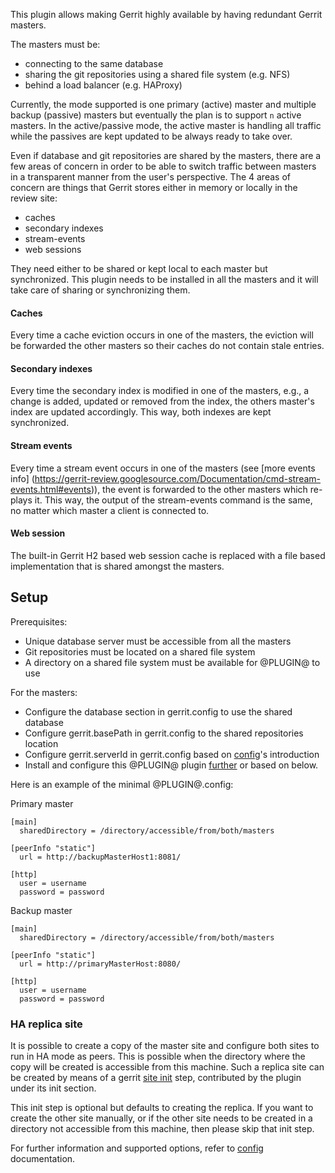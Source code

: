 
This plugin allows making Gerrit highly available by having redundant Gerrit
masters.

The masters must be:

* connecting to the same database
* sharing the git repositories using a shared file system (e.g. NFS)
* behind a load balancer (e.g. HAProxy)

Currently, the mode supported is one primary (active) master and multiple backup
(passive) masters but eventually the plan is to support `n` active masters. In
the active/passive mode, the active master is handling all traffic while the
passives are kept updated to be always ready to take over.

Even if database and git repositories are shared by the masters, there are a few
areas of concern in order to be able to switch traffic between masters in a
transparent manner from the user's perspective. The 4 areas of concern are
things that Gerrit stores either in memory or locally in the review site:

* caches
* secondary indexes
* stream-events
* web sessions

They need either to be shared or kept local to each master but synchronized.
This plugin needs to be installed in all the masters and it will take care of sharing
or synchronizing them.

#### Caches
Every time a cache eviction occurs in one of the masters, the eviction will be
forwarded the other masters so their caches do not contain stale entries.

#### Secondary indexes
Every time the secondary index is modified in one of the masters, e.g., a change
is added, updated or removed from the index, the others master's index are
updated accordingly. This way, both indexes are kept synchronized.

#### Stream events
Every time a stream event occurs in one of the masters (see [more events info]
(https://gerrit-review.googlesource.com/Documentation/cmd-stream-events.html#events)),
the event is forwarded to the other masters which re-plays it. This way, the
output of the stream-events command is the same, no matter which master a client
is connected to.

#### Web session
The built-in Gerrit H2 based web session cache is replaced with a file based
implementation that is shared amongst the masters.

## Setup

Prerequisites:

* Unique database server must be accessible from all the masters
* Git repositories must be located on a shared file system
* A directory on a shared file system must be available for @PLUGIN@ to use

For the masters:

* Configure the database section in gerrit.config to use the shared database
* Configure gerrit.basePath in gerrit.config to the shared repositories location
* Configure gerrit.serverId in gerrit.config based on [config](config.md)'s introduction
* Install and configure this @PLUGIN@ plugin [further](config.md) or based on below.

Here is an example of the minimal @PLUGIN@.config:

Primary master

```
[main]
  sharedDirectory = /directory/accessible/from/both/masters

[peerInfo "static"]
  url = http://backupMasterHost1:8081/

[http]
  user = username
  password = password
```

Backup master

```
[main]
  sharedDirectory = /directory/accessible/from/both/masters

[peerInfo "static"]
  url = http://primaryMasterHost:8080/

[http]
  user = username
  password = password
```

### HA replica site

It is possible to create a copy of the master site and configure both sites to run
in HA mode as peers. This is possible when the directory where the copy will be
created is accessible from this machine. Such a replica site can be created by
means of a gerrit [site init](../../../Documentation/pgm-init.html) step,
contributed by the plugin under its init section.

This init step is optional but defaults to creating the replica. If you want to
create the other site manually, or if the other site needs to be created in a
directory not accessible from this machine, then please skip that init step.

For further information and supported options, refer to [config](config.md)
documentation.
